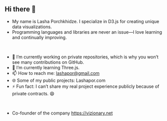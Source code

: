 ## Hi there 👋

- My name is Lasha Porchkhidze. I specialize in D3.js for creating unique data visualizations.
- Programming languages and libraries are never an issue—I love learning and continually improving.

<br/>

- 🔭 I’m currently working on private repositories, which is why you won’t see many contributions on GitHub.
- 🌱 I’m currently learning Three.js.
- 📫 How to reach me: lashapor@gmail.com
- 🌐 Some of my public projects: Lashapor.com
- ⚡ Fun fact: I can’t share my real project experience publicly because of private contracts. 😄

<br/>

- Co-founder of the company https://vizionary.net
